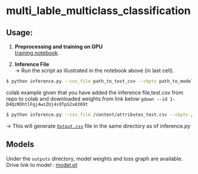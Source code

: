 # multi_lable_multiclass_classification

## Usage:

1. **Preprocessing and training on GPU**<br>
  [training notebook](https://github.com/gauravlochab/multi_lable_multiclass_classification/blob/main/multiclass_classification.ipynb).<br>

2. **Inference File** <br>
-> Run the script as illustrated in the notebook above (in last cell).<br>
```bash 
$ python inference.py --csv_file path_to_test_csv --ckpts path_to_model_weights
```
colab example given that you have added the inference file,test.csv from repo to colab and downloaded weights from link below
```gdown --id 1-D4QzRDhtlFqj4wzZUj4s9TpS2xA369t```
```bash 
$ python inference.py --csv_file /content/attributes_test.csv --ckpts /content/drive/MyDrive/outputs/model.pth
```
-> This will generate [`Output.csv`]([https://github.com/gauravlochab/multi_lable_multiclass_classification/blob/main/Output.csv]) file in the same directory as of inference.py

## Models
Under the `outputs` directory, model weights and loss graph are available.
Drive link to model  : [model.pt](https://drive.google.com/file/d/1-D4QzRDhtlFqj4wzZUj4s9TpS2xA369t/view?usp=sharing)


